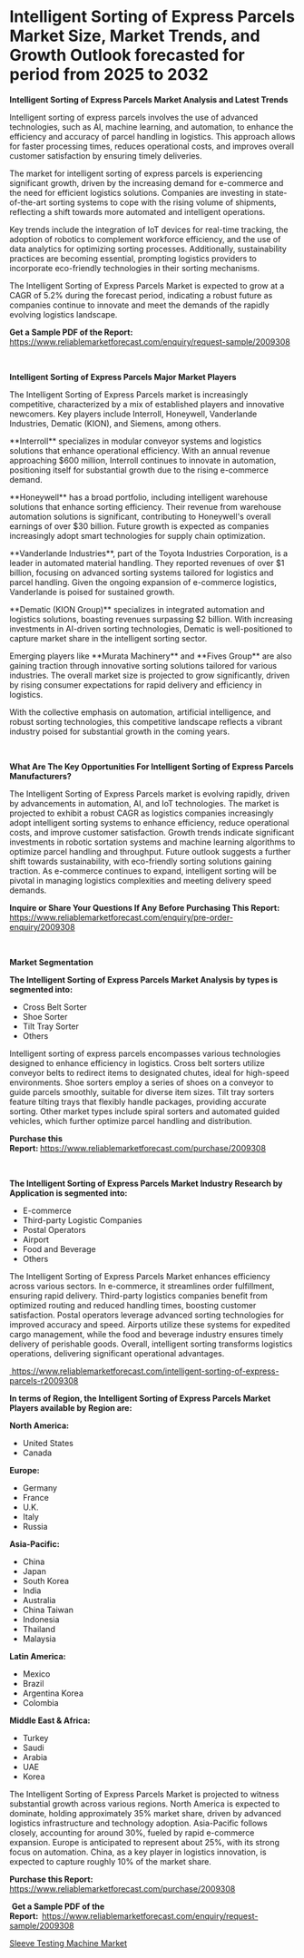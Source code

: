 <p><h1>Intelligent Sorting of Express Parcels Market Size, Market Trends, and Growth Outlook forecasted for period from 2025 to 2032</h1></p><p><strong>Intelligent Sorting of Express Parcels Market Analysis and Latest Trends</strong></p>
<p><p>Intelligent sorting of express parcels involves the use of advanced technologies, such as AI, machine learning, and automation, to enhance the efficiency and accuracy of parcel handling in logistics. This approach allows for faster processing times, reduces operational costs, and improves overall customer satisfaction by ensuring timely deliveries. </p><p>The market for intelligent sorting of express parcels is experiencing significant growth, driven by the increasing demand for e-commerce and the need for efficient logistics solutions. Companies are investing in state-of-the-art sorting systems to cope with the rising volume of shipments, reflecting a shift towards more automated and intelligent operations. </p><p>Key trends include the integration of IoT devices for real-time tracking, the adoption of robotics to complement workforce efficiency, and the use of data analytics for optimizing sorting processes. Additionally, sustainability practices are becoming essential, prompting logistics providers to incorporate eco-friendly technologies in their sorting mechanisms.</p><p>The Intelligent Sorting of Express Parcels Market is expected to grow at a CAGR of 5.2% during the forecast period, indicating a robust future as companies continue to innovate and meet the demands of the rapidly evolving logistics landscape.</p></p>
<p><strong>Get a Sample PDF of the Report:&nbsp;</strong> <a href="https://www.reliablemarketforecast.com/enquiry/request-sample/2009308?utm_campaign=1833&utm_medium=2&utm_source=Github&utm_content=ia&utm_term=02032025&utm_id=intelligent-sorting-of-express-parcels">https://www.reliablemarketforecast.com/enquiry/request-sample/2009308</a></p>
<p>&nbsp;</p>
<p><strong>Intelligent Sorting of Express Parcels Major Market Players</strong></p>
<p><p>The Intelligent Sorting of Express Parcels market is increasingly competitive, characterized by a mix of established players and innovative newcomers. Key players include Interroll, Honeywell, Vanderlande Industries, Dematic (KION), and Siemens, among others.</p><p>**Interroll** specializes in modular conveyor systems and logistics solutions that enhance operational efficiency. With an annual revenue approaching $600 million, Interroll continues to innovate in automation, positioning itself for substantial growth due to the rising e-commerce demand.</p><p>**Honeywell** has a broad portfolio, including intelligent warehouse solutions that enhance sorting efficiency. Their revenue from warehouse automation solutions is significant, contributing to Honeywell's overall earnings of over $30 billion. Future growth is expected as companies increasingly adopt smart technologies for supply chain optimization.</p><p>**Vanderlande Industries**, part of the Toyota Industries Corporation, is a leader in automated material handling. They reported revenues of over $1 billion, focusing on advanced sorting systems tailored for logistics and parcel handling. Given the ongoing expansion of e-commerce logistics, Vanderlande is poised for sustained growth.</p><p>**Dematic (KION Group)** specializes in integrated automation and logistics solutions, boasting revenues surpassing $2 billion. With increasing investments in AI-driven sorting technologies, Dematic is well-positioned to capture market share in the intelligent sorting sector.</p><p>Emerging players like **Murata Machinery** and **Fives Group** are also gaining traction through innovative sorting solutions tailored for various industries. The overall market size is projected to grow significantly, driven by rising consumer expectations for rapid delivery and efficiency in logistics.</p><p>With the collective emphasis on automation, artificial intelligence, and robust sorting technologies, this competitive landscape reflects a vibrant industry poised for substantial growth in the coming years.</p></p>
<p>&nbsp;</p>
<p><strong>What Are The Key Opportunities For Intelligent Sorting of Express Parcels Manufacturers?</strong></p>
<p><p>The Intelligent Sorting of Express Parcels market is evolving rapidly, driven by advancements in automation, AI, and IoT technologies. The market is projected to exhibit a robust CAGR as logistics companies increasingly adopt intelligent sorting systems to enhance efficiency, reduce operational costs, and improve customer satisfaction. Growth trends indicate significant investments in robotic sortation systems and machine learning algorithms to optimize parcel handling and throughput. Future outlook suggests a further shift towards sustainability, with eco-friendly sorting solutions gaining traction. As e-commerce continues to expand, intelligent sorting will be pivotal in managing logistics complexities and meeting delivery speed demands.</p></p>
<p><strong>Inquire or Share Your Questions If Any Before Purchasing This Report:</strong> <a href="https://www.reliablemarketforecast.com/enquiry/pre-order-enquiry/2009308?utm_campaign=1833&utm_medium=2&utm_source=Github&utm_content=ia&utm_term=02032025&utm_id=intelligent-sorting-of-express-parcels">https://www.reliablemarketforecast.com/enquiry/pre-order-enquiry/2009308</a></p>
<p>&nbsp;</p>
<p><strong>Market Segmentation</strong></p>
<p><strong>The Intelligent Sorting of Express Parcels Market Analysis by types is segmented into:</strong></p>
<p><ul><li>Cross Belt Sorter</li><li>Shoe Sorter</li><li>Tilt Tray Sorter</li><li>Others</li></ul></p>
<p><p>Intelligent sorting of express parcels encompasses various technologies designed to enhance efficiency in logistics. Cross belt sorters utilize conveyor belts to redirect items to designated chutes, ideal for high-speed environments. Shoe sorters employ a series of shoes on a conveyor to guide parcels smoothly, suitable for diverse item sizes. Tilt tray sorters feature tilting trays that flexibly handle packages, providing accurate sorting. Other market types include spiral sorters and automated guided vehicles, which further optimize parcel handling and distribution.</p></p>
<p><strong>Purchase this Report:&nbsp;</strong><a href="https://www.reliablemarketforecast.com/purchase/2009308?utm_campaign=1833&utm_medium=2&utm_source=Github&utm_content=ia&utm_term=02032025&utm_id=intelligent-sorting-of-express-parcels">https://www.reliablemarketforecast.com/purchase/2009308</a></p>
<p>&nbsp;</p>
<p><strong>The Intelligent Sorting of Express Parcels Market Industry Research by Application is segmented into:</strong></p>
<p><ul><li>E-commerce</li><li>Third-party Logistic Companies</li><li>Postal Operators</li><li>Airport</li><li>Food and Beverage</li><li>Others</li></ul></p>
<p><p>The Intelligent Sorting of Express Parcels Market enhances efficiency across various sectors. In e-commerce, it streamlines order fulfillment, ensuring rapid delivery. Third-party logistics companies benefit from optimized routing and reduced handling times, boosting customer satisfaction. Postal operators leverage advanced sorting technologies for improved accuracy and speed. Airports utilize these systems for expedited cargo management, while the food and beverage industry ensures timely delivery of perishable goods. Overall, intelligent sorting transforms logistics operations, delivering significant operational advantages.</p></p>
<p><a href="https://www.reliablemarketforecast.com/intelligent-sorting-of-express-parcels-r2009308?utm_campaign=1833&utm_medium=2&utm_source=Github&utm_content=ia&utm_term=02032025&utm_id=intelligent-sorting-of-express-parcels">&nbsp;https://www.reliablemarketforecast.com/intelligent-sorting-of-express-parcels-r2009308</a></p>
<p><strong>In terms of Region, the Intelligent Sorting of Express Parcels Market Players available by Region are:</strong></p>
<p>
    <p> <strong> North America: </strong>
        <ul>
            <li>United States</li>
            <li>Canada</li>
        </ul>
        </p> 
    <p> <strong> Europe: </strong>
        <ul>
            <li>Germany</li>
            <li>France</li>
            <li>U.K.</li>
            <li>Italy</li>
            <li>Russia</li>
        </ul>
        </p> 
    <p> <strong> Asia-Pacific: </strong>
        <ul>
            <li>China</li>
            <li>Japan</li>
            <li>South Korea</li>
            <li>India</li>
            <li>Australia</li>
            <li>China Taiwan</li>
            <li>Indonesia</li>
            <li>Thailand</li>
            <li>Malaysia</li>
        </ul>
        </p> 
    <p> <strong> Latin America: </strong>
        <ul>
            <li>Mexico</li>
            <li>Brazil</li>
            <li>Argentina Korea</li>
            <li>Colombia</li>
        </ul>
        </p> 
    <p> <strong> Middle East & Africa: </strong>
        <ul>
            <li>Turkey</li>
            <li>Saudi</li>
            <li>Arabia</li>
            <li>UAE</li>
            <li>Korea</li>
        </ul>
    </p>
    </p>
<p><p>The Intelligent Sorting of Express Parcels Market is projected to witness substantial growth across various regions. North America is expected to dominate, holding approximately 35% market share, driven by advanced logistics infrastructure and technology adoption. Asia-Pacific follows closely, accounting for around 30%, fueled by rapid e-commerce expansion. Europe is anticipated to represent about 25%, with its strong focus on automation. China, as a key player in logistics innovation, is expected to capture roughly 10% of the market share.</p></p>
<p><strong>Purchase this Report: </strong><a href="https://www.reliablemarketforecast.com/purchase/2009308?utm_campaign=1833&utm_medium=2&utm_source=Github&utm_content=ia&utm_term=02032025&utm_id=intelligent-sorting-of-express-parcels">https://www.reliablemarketforecast.com/purchase/2009308</a></p>
<p>&nbsp;<strong>Get a Sample PDF of the Report:&nbsp;&nbsp;</strong><a href="https://www.reliablemarketforecast.com/enquiry/request-sample/2009308?utm_campaign=1833&utm_medium=2&utm_source=Github&utm_content=ia&utm_term=02032025&utm_id=intelligent-sorting-of-express-parcels">https://www.reliablemarketforecast.com/enquiry/request-sample/2009308</a></p>
<p><strong></strong></p>
<p><p><a href="https://github.com/FassouRP/Market-Research-Report-List-7/blob/main/sleeve-testing-machine-market.md?utm_campaign=1833&utm_medium=2&utm_source=Github&utm_content=ia&utm_term=02032025&utm_id=intelligent-sorting-of-express-parcels">Sleeve Testing Machine Market</a></p></p>